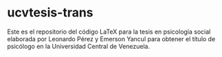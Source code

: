 # ucvtesis-trans
Este es el repositorio del código LaTeX para la tesis en psicología social elaborada por Leonardo Pérez y Emerson Yancul para obtener el título de psicólogo en la Universidad Central de Venezuela.